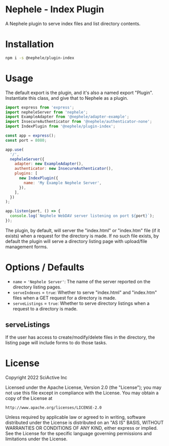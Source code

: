 # Nephele - Index Plugin

A Nephele plugin to serve index files and list directory contents.

# Installation

```sh
npm i -s @nephele/plugin-index
```

# Usage

The default export is the plugin, and it's also a named export "Plugin". Instantiate this class, and give that to Nephele as a plugin.

```js
import express from 'express';
import nepheleServer from 'nephele';
import ExampleAdapter from '@nephele/adapter-example';
import InsecureAuthenticator from '@nephele/authenticator-none';
import IndexPlugin from '@nephele/plugin-index';

const app = express();
const port = 8080;

app.use(
  '/',
  nepheleServer({
    adapter: new ExampleAdapter(),
    authenticator: new InsecureAuthenticator(),
    plugins: [
      new IndexPlugin({
        name: 'My Example Nephele Server',
      }),
    ],
  })
);

app.listen(port, () => {
  console.log(`Nephele WebDAV server listening on port ${port}`);
});
```

The plugin, by default, will server the "index.html" or "index.htm" file (if it exists) when a request for the directory is made. If no such file exists, by default the plugin will serve a directory listing page with upload/file management forms.

# Options / Defaults

- `name` = `'Nephele Server'`: The name of the server reported on the directory listing pages.
- `serveIndexes` = `true`: Whether to serve "index.html" and "index.htm" files when a GET request for a directory is made.
- `serveListings` = `true`: Whether to serve directory listings when a request to a directory is made.

## serveListings

If the user has access to create/modify/delete files in the directory, the listing page will include forms to do those tasks.

# License

Copyright 2022 SciActive Inc

Licensed under the Apache License, Version 2.0 (the "License");
you may not use this file except in compliance with the License.
You may obtain a copy of the License at

    http://www.apache.org/licenses/LICENSE-2.0

Unless required by applicable law or agreed to in writing, software
distributed under the License is distributed on an "AS IS" BASIS,
WITHOUT WARRANTIES OR CONDITIONS OF ANY KIND, either express or implied.
See the License for the specific language governing permissions and
limitations under the License.

